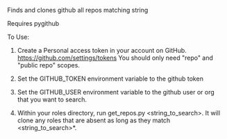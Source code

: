Finds and clones github all repos matching string

Requires pygithub

To Use:
1.  Create a Personal access token in your account on GitHub.  https://github.com/settings/tokens  You should only need "repo" and "public repo" scopes.

2. Set the GITHUB_TOKEN environment variable to the github token

3. Set the GITHUB_USER environment variable to the github user or org that you want to search.

4. Within your roles directory, run get_repos.py <string_to_search>.  It will clone any roles that are absent as long as they match <string_to_search>*.
